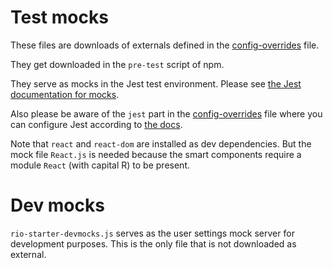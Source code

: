 # Test mocks

These files are downloads of externals defined in the [config-overrides](../config-overrides.js) file.

They get downloaded in the `pre-test` script of npm.

They serve as mocks in the Jest test environment. Please see [the Jest documentation for mocks](https://jestjs.io/docs/en/manual-mocks).

Also please be aware of the `jest` part in the [config-overrides](../config-overrides.js) file where you can configure Jest according to [the docs](https://jestjs.io/docs/en/configuration).

Note that `react` and `react-dom` are installed as dev dependencies. But the mock file `React.js` is needed because the smart components require a module `React` (with capital R) to be present.

# Dev mocks

`rio-starter-devmocks.js` serves as the user settings mock server for development purposes. 
This is the only file that is not downloaded as external.
